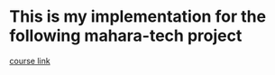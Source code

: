 <h1>This is my implementation for the following mahara-tech project</h1>
<a href="https://maharatech.gov.eg/course/view.php?id=21">course link</a>
